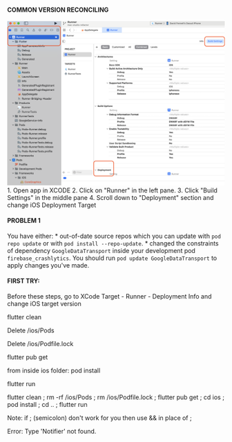 #### COMMON VERSION RECONCILING
<img src="ios/XCODE-Change Deployment Version.png"/>
1. Open app in XCODE
2. Click on "Runner" in the left pane.
3. Click "Build Settings" in the middle pane
4. Scroll down to "Deployment" section and change iOS Deployment Target


#### PROBLEM 1
 You have either:
     * out-of-date source repos which you can update with `pod repo update` or with `pod install --repo-update`.
     * changed the constraints of dependency `GoogleDataTransport` inside your development pod `firebase_crashlytics`.
       You should run `pod update GoogleDataTransport` to apply changes you've made.
#### FIRST TRY:
Before these steps, go to XCode Target - Runner - Deployment Info and change iOS target version


flutter clean

Delete /ios/Pods

Delete /ios/Podfile.lock

flutter pub get

from inside ios folder: pod install

flutter run

flutter clean ; rm -rf /ios/Pods ; rm /ios/Podfile.lock ; flutter pub get ; cd ios ; pod install ; cd .. ; flutter run

Note: if ; (semicolon) don't work for you then use && in place of ;


Error: Type 'Notifier' not found.